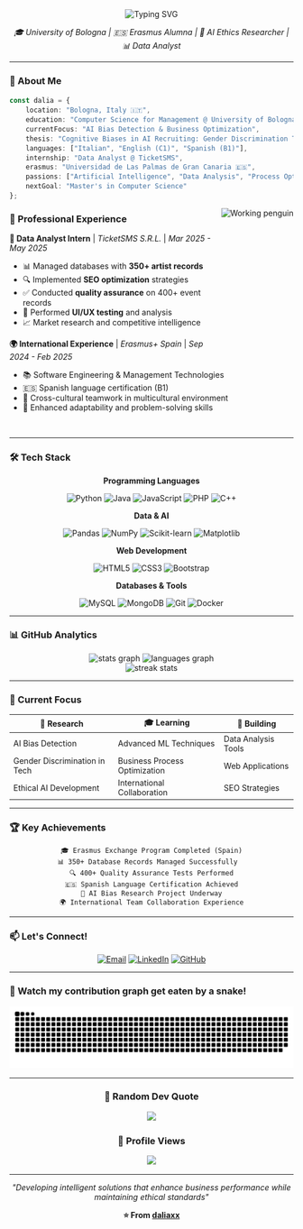 <!-- Header with animated typing effect -->
<div align="center">
  <img src="https://readme-typing-svg.herokuapp.com?font=Fira+Code&size=28&duration=3000&pause=1000&color=9D4EDD&center=true&vCenter=true&width=600&height=60&lines=Hi+👋+I'm+Dalia+Barone;Computer+Science+for+Management+Student;AI+%26+Business+Optimization+Enthusiast;Data+Analyst+%26+Future+AI+Engineer" alt="Typing SVG" />
</div>

<!-- Professional intro -->
<p align="center">
  <em>🎓 University of Bologna | 🇪🇸 Erasmus Alumna | 🤖 AI Ethics Researcher | 📊 Data Analyst</em>
</p>

---

### 🚀 About Me

```typescript
const dalia = {
    location: "Bologna, Italy 🇮🇹",
    education: "Computer Science for Management @ University of Bologna",
    currentFocus: "AI Bias Detection & Business Optimization",
    thesis: "Cognitive Biases in AI Recruiting: Gender Discrimination Through ML",
    languages: ["Italian", "English (C1)", "Spanish (B1)"],
    internship: "Data Analyst @ TicketSMS",
    erasmus: "Universidad de Las Palmas de Gran Canaria 🇪🇸",
    passions: ["Artificial Intelligence", "Data Analysis", "Process Optimization"],
    nextGoal: "Master's in Computer Science"
};
```

<img align="right" height="250" src="https://media.giphy.com/media/25Itcrcuwkyq3ohubJ/giphy.gif" alt="Working penguin" />

### 💼 Professional Experience

**🎯 Data Analyst Intern** | *TicketSMS S.R.L.* | *Mar 2025 - May 2025*
- 📊 Managed databases with **350+ artist records**
- 🔍 Implemented **SEO optimization** strategies
- ✅ Conducted **quality assurance** on 400+ event records
- 🎨 Performed **UI/UX testing** and analysis
- 📈 Market research and competitive intelligence

**🌍 International Experience** | *Erasmus+ Spain* | *Sep 2024 - Feb 2025*
- 📚 Software Engineering & Management Technologies
- 🇪🇸 Spanish language certification (B1)
- 🤝 Cross-cultural teamwork in multicultural environment
- 🧠 Enhanced adaptability and problem-solving skills

<br clear="both">

---

### 🛠️ Tech Stack

<div align="center">

**Programming Languages**
  
<img src="https://img.shields.io/badge/Python-3776AB?style=for-the-badge&logo=python&logoColor=white" alt="Python" />
<img src="https://img.shields.io/badge/Java-ED8B00?style=for-the-badge&logo=java&logoColor=white" alt="Java" />
<img src="https://img.shields.io/badge/JavaScript-F7DF1E?style=for-the-badge&logo=javascript&logoColor=black" alt="JavaScript" />
<img src="https://img.shields.io/badge/PHP-777BB4?style=for-the-badge&logo=php&logoColor=white" alt="PHP" />
<img src="https://img.shields.io/badge/C++-00599C?style=for-the-badge&logo=c%2B%2B&logoColor=white" alt="C++" />

**Data & AI**

<img src="https://img.shields.io/badge/pandas-150458?style=for-the-badge&logo=pandas&logoColor=white" alt="Pandas" />
<img src="https://img.shields.io/badge/NumPy-013243?style=for-the-badge&logo=numpy&logoColor=white" alt="NumPy" />
<img src="https://img.shields.io/badge/scikit--learn-F7931E?style=for-the-badge&logo=scikit-learn&logoColor=white" alt="Scikit-learn" />
<img src="https://img.shields.io/badge/Matplotlib-11557c?style=for-the-badge" alt="Matplotlib" />

**Web Development**

<img src="https://img.shields.io/badge/HTML5-E34F26?style=for-the-badge&logo=html5&logoColor=white" alt="HTML5" />
<img src="https://img.shields.io/badge/CSS3-1572B6?style=for-the-badge&logo=css3&logoColor=white" alt="CSS3" />
<img src="https://img.shields.io/badge/Bootstrap-563D7C?style=for-the-badge&logo=bootstrap&logoColor=white" alt="Bootstrap" />

**Databases & Tools**

<img src="https://img.shields.io/badge/MySQL-4479A1?style=for-the-badge&logo=mysql&logoColor=white" alt="MySQL" />
<img src="https://img.shields.io/badge/MongoDB-47A248?style=for-the-badge&logo=mongodb&logoColor=white" alt="MongoDB" />
<img src="https://img.shields.io/badge/Git-F05032?style=for-the-badge&logo=git&logoColor=white" alt="Git" />
<img src="https://img.shields.io/badge/Docker-2496ED?style=for-the-badge&logo=docker&logoColor=white" alt="Docker" />

</div>

---

### 📊 GitHub Analytics

<div align="center">
  <img src="https://github-readme-stats.vercel.app/api?username=daliaxx&hide_title=false&hide_rank=false&show_icons=true&include_all_commits=false&count_private=false&disable_animations=false&theme=radical&locale=en&hide_border=true" height="150" alt="stats graph" />
  <img src="https://github-readme-stats.vercel.app/api/top-langs?username=daliaxx&locale=en&hide_title=false&layout=compact&card_width=320&langs_count=6&theme=radical&hide_border=true" height="150" alt="languages graph" />
</div>

<div align="center">
  <img src="https://github-readme-streak-stats.herokuapp.com/?user=daliaxx&theme=radical&hide_border=true" height="150" alt="streak stats" />
</div>

---

### 🎯 Current Focus

<div align="center">

| 🔬 Research | 🎓 Learning | 🚀 Building |
|-------------|-------------|-------------|
| AI Bias Detection | Advanced ML Techniques | Data Analysis Tools |
| Gender Discrimination in Tech | Business Process Optimization | Web Applications |
| Ethical AI Development | International Collaboration | SEO Strategies |

</div>

---

### 🏆 Key Achievements

<div align="center">

```
🎓 Erasmus Exchange Program Completed (Spain)
📊 350+ Database Records Managed Successfully  
🔍 400+ Quality Assurance Tests Performed
🇪🇸 Spanish Language Certification Achieved
🤖 AI Bias Research Project Underway
🌍 International Team Collaboration Experience
```

</div>

---

### 📫 Let's Connect!

<div align="center">

[![Email](https://img.shields.io/badge/Email-D14836?style=for-the-badge&logo=gmail&logoColor=white)](mailto:daliabarone@gmail.com)
[![LinkedIn](https://img.shields.io/badge/LinkedIn-0077B5?style=for-the-badge&logo=linkedin&logoColor=white)](https://linkedin.com/in/dalia-barone)
[![GitHub](https://img.shields.io/badge/GitHub-100000?style=for-the-badge&logo=github&logoColor=white)](https://github.com/daliaxx)

</div>

---

### 🐍 Watch my contribution graph get eaten by a snake!

<div align="center">
  <img src="https://raw.githubusercontent.com/Platane/snk/output/github-contribution-grid-snake.svg" alt="Snake animation" />
</div>

---

<div align="center">
  
### 💭 Random Dev Quote
![](https://quotes-github-readme.vercel.app/api?type=horizontal&theme=radical)

### 👀 Profile Views
![](https://komarev.com/ghpvc/?username=daliaxx&color=blueviolet&style=for-the-badge)

---

<p align="center">
  <em>"Developing intelligent solutions that enhance business performance while maintaining ethical standards"</em>
</p>

**⭐ From [daliaxx](https://github.com/daliaxx)**

</div>
